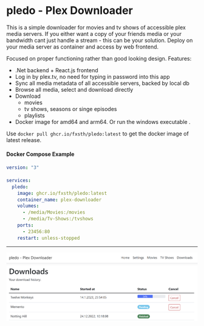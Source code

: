 # pledo - Plex Downloader

This is a simple downloader for movies and tv shows of accessible plex media servers.
If you either want a copy of your friends media or your bandwidth cant just handle a stream - this can be your solution.
Deploy on your media server as container and access by web frontend.

Focused on proper functioning rather than good looking design. Features:
- .Net backend + React.js frontend 
- Log in by plex.tv, no need for typing in password into this app
- Sync all media metadata of all accessible servers, backed by local db
- Browse all media, select and download directly
- Download
  - movies
  - tv shows, seasons or singe episodes
  - playlists
- Docker image for amd64 and arm64. Or run the windows executable .

Use `docker pull ghcr.io/fxsth/pledo:latest` to get the docker image of latest release.

#### Docker Compose Example
```yaml
version: "3"

services:
  pledo:
    image: ghcr.io/fxsth/pledo:latest
    container_name: plex-downloader
    volumes:
      - /media/Movies:/movies
      - /media/Tv-Shows:/tvshows
    ports:
      - 23456:80
    restart: unless-stopped
```

---
![Download screenshot](images/screenshot-downloads.png)